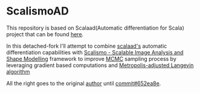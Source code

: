 # ScalismoAD

This repository is based on Scalaad(Automatic differentiation for Scala) project that can be found [here](https://github.com/kogecoo/scalaad). 

In this detached-fork I'll attempt to combine [scalaad's](https://github.com/kogecoo/scalaad) automatic differentiation capabilities with [Scalismo - Scalable Image Analysis and Shape Modelling](https://github.com/unibas-gravis/scalismo) framework to improve [MCMC](https://en.wikipedia.org/wiki/Markov_chain_Monte_Carlo) sampling process by leveraging gradient based computations and [Metropolis-adjusted Langevin algorithm](https://en.wikipedia.org/wiki/Metropolis-adjusted_Langevin_algorithm)

All the right goes to the original [author](https://github.com/kogecoo) until [commit#652ea8e](https://github.com/grigala/ScalismoAD/commit/652ea8e95507a6bdfa7c5cc7146d7f0288607608).
